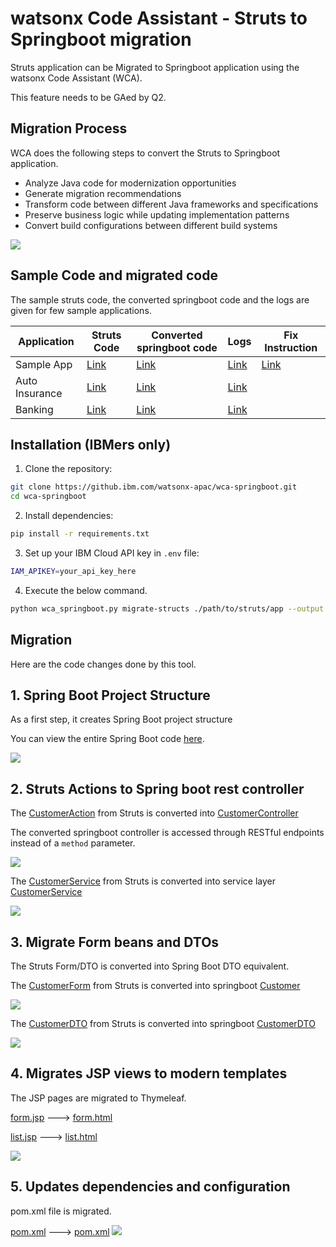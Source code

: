 # watsonx Code Assistant - Struts to Springboot migration

Struts application can be Migrated to Springboot application using the watsonx Code Assistant (WCA). 

This feature needs to be GAed by Q2.

## Migration Process

WCA does the following steps to convert the  Struts to Springboot application.

- Analyze Java code for modernization opportunities
- Generate migration recommendations
- Transform code between different Java frameworks and specifications
- Preserve business logic while updating implementation patterns
- Convert build configurations between different build systems

<img src="images/img00.png">

## Sample Code and migrated code

The sample struts code, the converted springboot code and the logs are given for few sample applications.

<table>
    <thead>
        <th>Application</th>
        <th>Struts Code</th>
        <th>Converted springboot code</th>
        <th>Logs</th>
        <th>Fix Instruction</th>
    </thead>
    <tr>
        <td>Sample App</td>
        <td><a href="./files/struts">Link</a></td>
        <td><a href="./files/springboot">Link</a></td>
        <td><a href="./files/logs/migration.log">Link</a></td>
        <td><a href="./fix/app1">Link</a></td>
   </tr>   
    <tr>
        <td>Auto Insurance</td>
        <td><a href="./files-more/auto-insurance/struts">Link</a></td>
        <td><a href="./files-more/auto-insurance/springboot">Link</a></td>
        <td><a href="./files-more/auto-insurance/logs/migration.log">Link</a></td>
        <td></td>
   </tr> 
    <tr>
        <td>Banking</td>
        <td><a href="./files-more/banking-app/struts">Link</a></td>
        <td><a href="./files-more/banking-app/springboot">Link</a></td>
        <td><a href="./files-more/banking-app/logs/migration.log">Link</a></td>
        <td></td>
   </tr>        
</table>


## Installation (IBMers only)

1. Clone the repository:
```bash
git clone https://github.ibm.com/watsonx-apac/wca-springboot.git
cd wca-springboot
```

2. Install dependencies:
```bash
pip install -r requirements.txt
```

3. Set up your IBM Cloud API key in `.env` file:
```bash
IAM_APIKEY=your_api_key_here
```

4. Execute the below command.

```bash
python wca_springboot.py migrate-structs ./path/to/struts/app --output ./custom/output/path
```
## Migration

Here are the code changes done by this tool.

## 1. Spring Boot Project Structure

As a first step, it creates Spring Boot project structure 

You can view the entire Spring Boot code [here](./files/springboot).

<img src="images/img01.png">


## 2. Struts Actions to Spring boot rest controller

The [CustomerAction](./files/struts/src/main/java/com/example/app/action/CustomerAction.java) from Struts is converted into [CustomerController](./files//springboot/src/main/java/com/example/application/controller/CustomerController.java)

The converted springboot controller is accessed through RESTful endpoints instead of a `method` parameter. 

<img src="images/img02.png">


The [CustomerService](./files/struts/src/main/java/com/example/app/service/CustomerService.java) from Struts is converted into service layer [CustomerService](./files//springboot/src/main/java/com/example/application/service/CustomerService.java)

<img src="images/img03.png">


## 3. Migrate Form beans and DTOs

The Struts Form/DTO is converted into Spring Boot DTO equivalent.

The [CustomerForm](./files/struts/src/main/java/com/example/app/form/CustomerForm.java) from Struts is converted into springboot [Customer](./files/springboot/src/main/java/com/example/application/model/Customer.java)

<img src="images/img04.png">

The [CustomerDTO](./files/struts/src/main/java/com/example/app/dto/CustomerDTO.java) from Struts is converted into springboot [CustomerDTO](./files/springboot/src/main/java/com/example/application/model/CustomerDTO.java)

<img src="images/img05.png">

## 4. Migrates JSP views to modern templates

The JSP pages are migrated to Thymeleaf.

[form.jsp](./files/struts/src/main/webapp/pages/customer/form.jsp) ---> [form.html](./files/springboot/src/main/resources/templates/customer/form.html)

[list.jsp](./files/struts/src/main/webapp/pages/customer/list.jsp) ---> [list.html](./files/springboot/src/main/resources/templates/customer/list.html)

<img src="images/img06.png">

## 5. Updates dependencies and configuration

pom.xml file is migrated.

[pom.xml](./files/struts/pom.xml) ---> [pom.xml](./files/springboot/pom.xml)
<img src="images/img07.png">